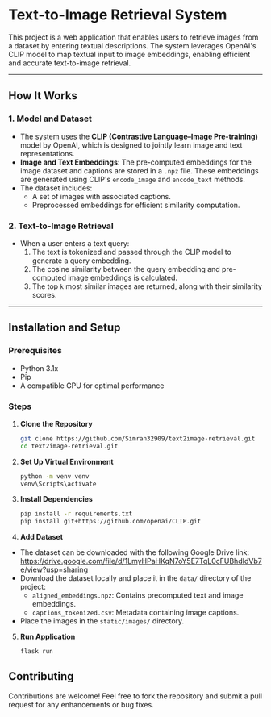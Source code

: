 # Text-to-Image Retrieval System

This project is a web application that enables users to retrieve images from a dataset by entering textual descriptions. The system leverages OpenAI's CLIP model to map textual input to image embeddings, enabling efficient and accurate text-to-image retrieval.

---

## How It Works

### 1. **Model and Dataset**
- The system uses the **CLIP (Contrastive Language–Image Pre-training)** model by OpenAI, which is designed to jointly learn image and text representations.
- **Image and Text Embeddings**: The pre-computed embeddings for the image dataset and captions are stored in a `.npz` file. These embeddings are generated using CLIP's `encode_image` and `encode_text` methods.
- The dataset includes:
    - A set of images with associated captions.
    - Preprocessed embeddings for efficient similarity computation.

### 2. **Text-to-Image Retrieval**
- When a user enters a text query:
    1. The text is tokenized and passed through the CLIP model to generate a query embedding.
    2. The cosine similarity between the query embedding and pre-computed image embeddings is calculated.
    3. The top `k` most similar images are returned, along with their similarity scores.

---

## Installation and Setup

### Prerequisites
- Python 3.1x
- Pip
- A compatible GPU for optimal performance

### Steps
1. **Clone the Repository**
   ```bash
   git clone https://github.com/Simran32909/text2image-retrieval.git
   cd text2image-retrieval.git

2. **Set Up Virtual Environment**
   ```bash
   python -m venv venv
   venv\Scripts\activate

3. **Install Dependencies**
   ```bash
   pip install -r requirements.txt
   pip install git+https://github.com/openai/CLIP.git

4. **Add Dataset**
- The dataset can be downloaded with the following Google Drive link: https://drive.google.com/file/d/1LmyHPaHKqN7oY5E7TqL0cFUBhdIdVb7e/view?usp=sharing
- Download the dataset locally and place it in the `data/` directory of the project:
    - `aligned_embeddings.npz`: Contains precomputed text and image embeddings.
    - `captions_tokenized.csv`: Metadata containing image captions.
- Place the images in the `static/images/` directory.

5. **Run Application**
   ```bash
   flask run

## Contributing
Contributions are welcome! Feel free to fork the repository and submit a pull request for any enhancements or bug fixes.
